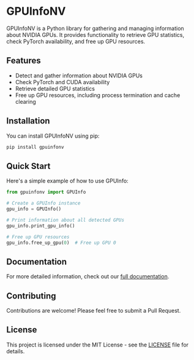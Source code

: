 # GPUInfoNV

GPUInfoNV is a Python library for gathering and managing information about NVIDIA GPUs. It provides functionality to retrieve GPU statistics, check PyTorch availability, and free up GPU resources.

## Features

- Detect and gather information about NVIDIA GPUs
- Check PyTorch and CUDA availability
- Retrieve detailed GPU statistics
- Free up GPU resources, including process termination and cache clearing

## Installation

You can install GPUInfoNV using pip:

```bash
pip install gpuinfonv
```

## Quick Start

Here's a simple example of how to use GPUInfo:

```python
from gpuinfonv import GPUInfo

# Create a GPUInfo instance
gpu_info = GPUInfo()

# Print information about all detected GPUs
gpu_info.print_gpu_info()

# Free up GPU resources
gpu_info.free_up_gpu(0)  # Free up GPU 0
```

## Documentation

For more detailed information, check out our [full documentation](https://your-documentation-url.com).

## Contributing

Contributions are welcome! Please feel free to submit a Pull Request.

## License

This project is licensed under the MIT License - see the [LICENSE](LICENSE) file for details.
